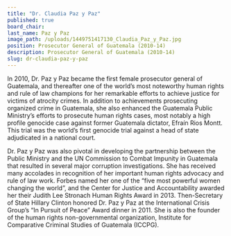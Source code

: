 ```yaml
---
title: "Dr. Claudia Paz y Paz"
published: true
board_chair:
last_name: Paz y Paz
image_path: /uploads/1449751417130_Claudia_Paz_y_Paz.jpg
position: Prosecutor General of Guatemala (2010-14)
description: Prosecutor General of Guatemala (2010-14)
slug: dr-claudia-paz-y-paz
---
```


In 2010, Dr. Paz y Paz became the first female prosecutor general of Guatemala, and thereafter one of the world’s most noteworthy human rights and rule of law champions for her remarkable efforts to achieve justice for victims of atrocity crimes. In addition to achievements prosecuting organized crime in Guatemala, she also enhanced the Guatemala Public Ministry’s efforts to prosecute human rights cases, most notably a high profile genocide case against former Guatemala dictator, Efraín Rios Montt. This trial was the world’s first genocide trial against a head of state adjudicated in a national court.

Dr. Paz y Paz was also pivotal in developing the partnership between the Public Ministry and the UN Commission to Combat Impunity in Guatemala that resulted in several major corruption investigations. She has received many accolades in recognition of her important human rights advocacy and rule of law work. Forbes named her one of the “five most powerful women changing the world”, and the Center for Justice and Accountability awarded her their Judith Lee Stronach Human Rights Award in 2013. Then-Secretary of State Hillary Clinton honored Dr. Paz y Paz at the International Crisis Group’s “In Pursuit of Peace” Award dinner in 2011. She is also the founder of the human rights non-governmental organization, Institute for Comparative Criminal Studies of Guatemala (ICCPG).

